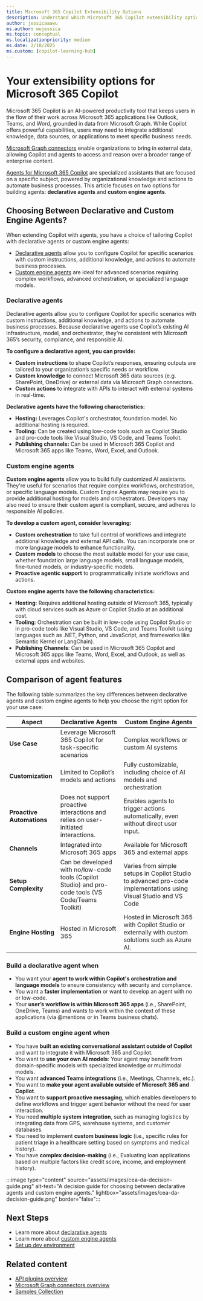 ```yaml
---
title: Microsoft 365 Copilot Extensibility Options
description: Understand which Microsoft 365 Copilot extensibility option works best for you
author: jessicaaawu
ms.author: wujessica
ms.topic: conceptual
ms.localizationpriority: medium
ms.date: 2/10/2025
ms.custom: [copilot-learning-hub]
---
```


# Your extensibility options for Microsoft 365 Copilot

Microsoft 365 Copilot is an AI-powered productivity tool that keeps users in the flow of their work across Microsoft 365 applications like Outlook, Teams, and Word, grounded in data from Microsoft Graph. While Copilot offers powerful capabilities, users may need to integrate additional knowledge, data sources, or applications to meet specific business needs.

[Microsoft Graph connectors](overview-graph-connector.md) enable organizations to bring in external data, allowing Copilot and agents to access and reason over a broader range of enterprise content.

[Agents for Microsoft 365 Copilot](#choosing-between-declarative-and-custom-engine-agents) are specialized assistants that are focused on a specific subject, powered by organizational knowledge and actions to automate business processes. This article focuses on two options for building agents: **declarative agents** and **custom engine agents**.  

## Choosing Between Declarative and Custom Engine Agents?

When extending Copilot with agents, you have a choice of tailoring Copilot with declarative agents or custom engine agents:

- [Declarative agents](#declarative-agents) allow you to configure Copilot for specific scenarios with custom instructions, additional knowledge, and actions to automate business processes.
- [Custom engine agents](#custom-engine-agents) are ideal for advanced scenarios requiring complex workflows, advanced orchestration, or specialized language models.

### Declarative agents

Declarative agents allow you to configure Copilot for specific scenarios with custom instructions, additional knowledge, and actions to automate business processes. Because declarative agents use Copilot’s existing AI infrastructure, model, and orchestrator, they're consistent with Microsoft 365’s security, compliance, and responsible AI.

**To configure a declarative agent, you can provide:**

- **Custom instructions** to shape Copilot’s responses, ensuring outputs are tailored to your organization’s specific needs or workflow.
- **Custom knowledge** to connect Microsoft 365 data sources (e.g. SharePoint, OneDrive) or external data via Microsoft Graph connectors.
- **Custom actions** to integrate with APIs to interact with external systems in real-time.

**Declarative agents have the following characteristics:**

- **Hosting:** Leverages Copilot's orchestrator, foundation model. No additional hosting is required.
- **Tooling:** Can be created using low-code tools such as Copilot Studio and pro-code tools like Visual Studio, VS Code, and Teams Toolkit.
- **Publishing channels:** Can be used in Microsoft 365 Copilot and Microsoft 365 apps like Teams, Word, Excel, and Outlook.  

### Custom engine agents

**Custom engine agents** allow you to build fully customized AI assistants. They're useful for scenarios that require complex workflows, orchestration, or specific language models. Custom Engine Agents may require you to provide additional hosting for models and orchestrators. Developers may also need to ensure their custom agent is compliant, secure, and adheres to responsible AI policies.

**To develop a custom agent, consider leveraging:**

- **Custom orchestration** to take full control of workflows and integrate additional knowledge and external API calls. You can incorporate one or more language models to enhance functionality.
- **Custom models** to choose the most suitable model for your use case, whether foundation large language models, small language models, fine-tuned models, or industry-specific models.  
- **Proactive agentic support** to programmatically initiate workflows and actions.  

**Custom engine agents have the following characteristics:**

- **Hosting**: Requires additional hosting outside of Microsoft 365, typically with cloud services such as Azure or Copilot Studio at an additional cost.  
- **Tooling**: Orchestration can be built in low-code using Copilot Studio or in pro-code tools like Visual Studio, VS Code, and Teams Toolkit (using languages such as .NET, Python, and JavaScript, and frameworks like Semantic Kernel or LangChain).  
- **Publishing Channels**: Can be used in Microsoft 365 Copilot and Microsoft 365 apps like Teams, Word, Excel, and Outlook, as well as external apps and websites.  

## Comparison of agent features

The following table summarizes the key differences between declarative agents and custom engine agents to help you choose the right option for your use case:

| Aspect                 | Declarative Agents                                    | Custom Engine Agents                                               |
|------------------------|------------------------------------------------------|-------------------------------------------------------------------|
| **Use Case**          | Leverage Microsoft 365 Copilot for task-specific scenarios     | Complex workflows or custom AI systems                           |
| **Customization**     | Limited to Copilot’s models and actions              | Fully customizable, including choice of AI models and orchestration |
| **Proactive Automations** | Does not support proactive interactions and relies on user-initiated interactions. | Enables agents to trigger actions automatically, even without direct user input. |
| **Channels**          | Integrated into Microsoft 365 apps                    | Available for Microsoft 365 and external apps                             |
| **Setup Complexity**  | Can be developed with no/low-code tools (Copilot Studio) and pro-code tools (VS Code/Teams Toolkit) | Varies from simple setups in Copilot Studio to advanced pro-code implementations using Visual Studio and VS Code |
| **Engine Hosting**    | Hosted in Microsoft 365                              | Hosted in Microsoft 365 with Copilot Studio or externally with custom solutions such as Azure AI. |

### Build a declarative agent when

- You want your **agent to work within Copilot's orchestration and language models** to ensure consistency with security and compliance.
- You want a **faster implementation** or want to develop an agent with no or low-code.
- Your **user’s workflow is within Microsoft 365 apps** (i.e., SharePoint, OneDrive, Teams) and wants to work within the context of these applications (via @mentions or in Teams business chats).

### Build a custom engine agent when

- You have **built an existing conversational assistant outside of Copilot** and want to integrate it with Microsoft 365 and Copilot.
- You want to **use your own AI models**: Your agent may benefit from domain-specific models with specialized knowledge or multimodal models.  
- You want **advanced Teams integrations** (i.e., Meetings, Channels, etc.).  
- You want to **make your agent available outside of Microsoft 365 and Copilot**.  
- You want to **support proactive messaging**, which enables developers to define workflows and trigger agent behavior without the need for user interaction.
- You need **multiple system integration**, such as managing logistics by integrating data from GPS, warehouse systems, and customer databases.
- You need to implement **custom business logic** (i.e., specific rules for patient triage in a healthcare setting based on symptoms and medical history).
- You have **complex decision-making** (i.e., Evaluating loan applications based on multiple factors like credit score, income, and employment history).

:::image type="content" source="assets/images/cea-da-decision-guide.png" alt-text="A decision guide for choosing between declarative agents and custom engine agents." lightbox="assets/images/cea-da-decision-guide.png" border="false":::

## Next Steps

- Learn more about [declarative agents](overview-declarative-agent.md)
- Learn more about [custom engine agents](overview-custom-engine-agent.md)
- [Set up dev environment](prerequisites.md)

## Related content

- [API plugins overview](overview-api-plugins.md)
- [Microsoft Graph connectors overview](overview-graph-connector.md)
- [Samples Collection](Samples.md)
